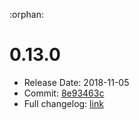 :orphan:

# 0.13.0
  - Release Date: 2018-11-05
  - Commit: [8e93463c](https://github.com/OpenSpace/OpenSpace/commit/8e93463c1aba03445804c10172c85be69cbc1cb3)
  - Full changelog: [link](https://github.com/OpenSpace/OpenSpace/releases/tag/releases%2Fv0.13.0)
